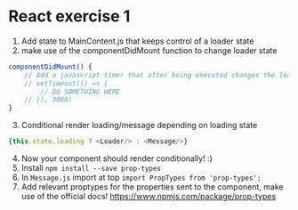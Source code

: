 # React exercise 1
1. Add state to MainContent.js that keeps control of a loader state
2. make use of the componentDidMount function to change loader state
```js
componentDidMount() {
    // Add a javascript timer that after being executed changes the loading state to false
    // setTimeout(() => {
        // DO SOMETHING HERE
    // }), 3000)
}
``` 
3. Conditional render loading/message depending on loading state
```js
{this.state.loading ? <Loader/> : <Message/>}
```
4. Now your component should render conditionally! :)
5. Install `npm install --save prop-types`
6. In `Message.js` import at top `import PropTypes from 'prop-types';`
7. Add relevant proptypes for the properties sent to the component, make use of the official docs! https://www.npmjs.com/package/prop-types